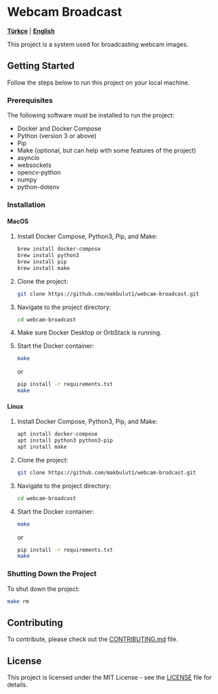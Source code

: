 # Webcam Broadcast

[**Türkçe**](https://github.com/makbulut1/webcam-brodcast/blob/main/docs/README.tr.md) | [**English**](https://github.com/makbulut1/webcam-brodcast/blob/main/docs/README.en.md)

This project is a system used for broadcasting webcam images.

## Getting Started

Follow the steps below to run this project on your local machine.

### Prerequisites

The following software must be installed to run the project:

- Docker and Docker Compose
- Python (version 3 or above)
- Pip
- Make (optional, but can help with some features of the project)
- asyncio
- websockets
- opencv-python
- numpy
- python-dotenv

### Installation

#### MacOS

1. Install Docker Compose, Python3, Pip, and Make:

   ```sh
   brew install docker-compose
   brew install python3
   brew install pip
   brew install make
   ```

2. Clone the project:

   ```sh
   git clone https://github.com/makbulut1/webcam-broadcast.git
   ```

3. Navigate to the project directory:

   ```sh
   cd webcam-broadcast
   ```

4. Make sure Docker Desktop or OrbStack is running.

5. Start the Docker container:

   ```sh
   make
   ```

   or

   ```sh
   pip install -r requirements.txt
   make
   ```

#### Linux

1. Install Docker Compose, Python3, Pip, and Make:

   ```sh
   apt install docker-compose
   apt install python3 python3-pip
   apt install make
   ```

2. Clone the project:

   ```sh
   git clone https://github.com/makbulut1/webcam-brodcast.git
   ```

3. Navigate to the project directory:

   ```sh
   cd webcam-broadcast
   ```

4. Start the Docker container:

   ```sh
   make
   ```

   or

   ```sh
   pip install -r requirements.txt
   make
   ```

### Shutting Down the Project

To shut down the project:

```sh
make rm
```

## Contributing

To contribute, please check out the [CONTRIBUTING.md](https://github.com/makbulut1/webcam-brodcast/blob/main/CONTRIBUTING.md) file.

## License

This project is licensed under the MIT License - see the [LICENSE](https://github.com/makbulut1/webcam-brodcast/blob/main/LICENSE) file for details.
